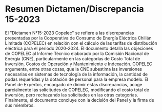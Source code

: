 # Resumen Dictamen/Discrepancia 15-2023
El "Dictamen N°15-2023 Copelec" se refiere a las discrepancias presentadas por la Cooperativa de Consumo de Energía Eléctrica Chillán Limitada (COPELEC) en relación con el cálculo de las tarifas de distribución eléctrica para el periodo 2020-2024. El documento detalla las objeciones de COPELEC al Informe Técnico elaborado por la Comisión Nacional de Energía (CNE), particularmente en las categorías de Costo Total de Inversión, Costos de Operación y Mantenimiento e Indexación. COPELEC argumenta, entre otras cosas, que la CNE subestima las inversiones necesarias en sistemas de tecnología de la información, la cantidad de podas requeridas y la dotación de personal para la empresa modelo. El Panel de Expertos, encargado de dirimir estas discrepancias, acoge parcialmente las solicitudes de COPELEC, modificando el costo total de inversión, pero rechazando las solicitudes en las otras categorías. Finalmente, el documento concluye con la decisión del Panel y la firma de sus miembros.